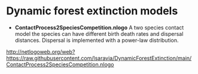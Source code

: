 # Dynamic forest extinction models 

* **ContactProcess2SpeciesCompetition.nlogo** A two species contact model the species can have different birth death rates and dispersal distances. 
 Dispersal is implemented with a power-law distribution. 

<http://netlogoweb.org/web?https://raw.githubusercontent.com/lsaravia/DynamicForestExtinction/main/ContactProcess2SpeciesCompetition.nlogo>


